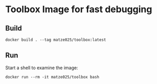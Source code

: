 # Toolbox Image for fast debugging

## Build
```shell
docker build . --tag matze025/toolbox:latest
```

## Run
Start a shell to examine the image:

```shell
docker run --rm -it matze025/toolbox bash
```
